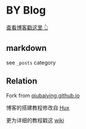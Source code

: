 # BY Blog

[查看博客戳这里 👆](https://kid-1912.github.io)

## markdown

see `_posts` category

## Relation

Fork from [qiubaiying.github.io](https://github.com/qiubaiying/qiubaiying.github.io)

博客的搭建教程修改自 [Hux](https://github.com/Huxpro/huxpro.github.io)
 
更为详细的教程戳这 [wiki](https://github.com/qiubaiying/qiubaiying.github.io/wiki/%E5%8D%9A%E5%AE%A2%E6%90%AD%E5%BB%BA%E8%AF%A6%E7%BB%86%E6%95%99%E7%A8%8B)